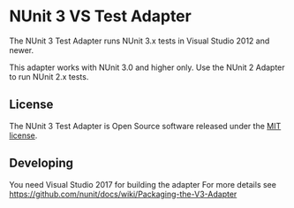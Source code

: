 # NUnit 3 VS Test Adapter #

The NUnit 3 Test Adapter runs NUnit 3.x tests in Visual Studio 2012 and newer.

This adapter works with NUnit 3.0 and higher only. Use the NUnit 2 Adapter to run NUnit 2.x tests.

## License ##

The NUnit 3 Test Adapter is Open Source software released under the [MIT license](http://www.nunit.org/nuget/nunit3-license.txt).

## Developing

You need Visual Studio 2017 for building the adapter
For more details see https://github.com/nunit/docs/wiki/Packaging-the-V3-Adapter  
